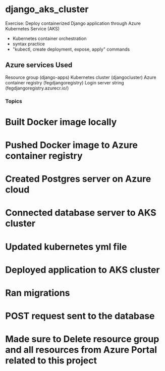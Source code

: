 # django_aks_cluster

Exercise: Deploy containerized Django application through Azure Kubernetes Service (AKS)
- Kubernetes container orchestration 
- syntax practice 
- "kubectl, create deployment, expose, apply" commands


## Azure services Used 
Resource group (django-apps)
Kubernetes cluster (djangocluster)
Azure container registry (fegdjangoregistry)
Login server string (fegdjangoregistry.azurecr.io/)


### Topics
# Built Docker image locally 
# Pushed Docker image to Azure container registry 
# Created Postgres server on Azure cloud 
# Connected database server to AKS cluster 
# Updated kubernetes yml file 
# Deployed application to AKS cluster
# Ran migrations
# POST request sent to the database 
# Made sure to Delete resource group and all resources from Azure Portal related to this project 
